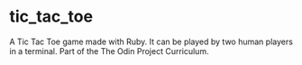 # tic_tac_toe
A Tic Tac Toe game made with Ruby. It can be played by two human players in a terminal. Part of the The Odin Project Curriculum.
